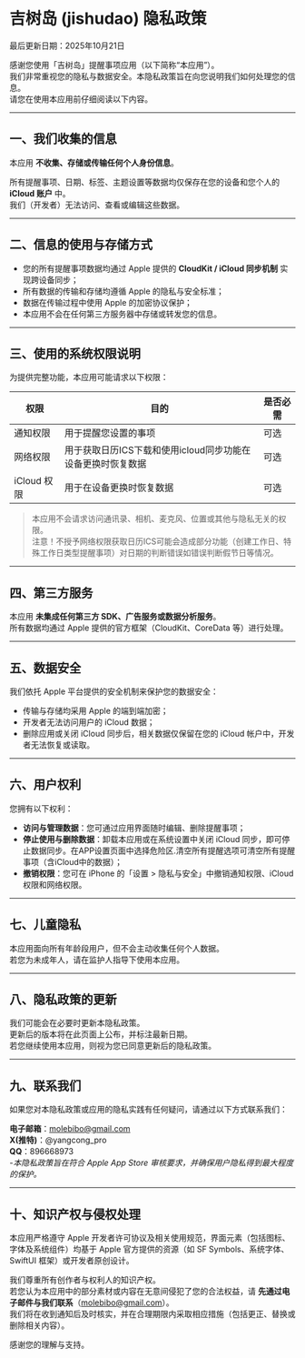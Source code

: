 # 吉树岛 (jishudao) 隐私政策

最后更新日期：2025年10月21日

感谢您使用「吉树岛」提醒事项应用（以下简称“本应用”）。  
我们非常重视您的隐私与数据安全。本隐私政策旨在向您说明我们如何处理您的信息。  
请您在使用本应用前仔细阅读以下内容。

---

## 一、我们收集的信息

本应用 **不收集、存储或传输任何个人身份信息**。

所有提醒事项、日期、标签、主题设置等数据均仅保存在您的设备和您个人的 **iCloud 账户** 中。  
我们（开发者）无法访问、查看或编辑这些数据。

---

## 二、信息的使用与存储方式

- 您的所有提醒事项数据均通过 Apple 提供的 **CloudKit / iCloud 同步机制** 实现跨设备同步；
- 所有数据的传输和存储均遵循 Apple 的隐私与安全标准；
- 数据在传输过程中使用 Apple 的加密协议保护；
- 本应用不会在任何第三方服务器中存储或转发您的信息。

---

## 三、使用的系统权限说明

为提供完整功能，本应用可能请求以下权限：

| 权限 | 目的 | 是否必需 |
|------|------|-----------|
| 通知权限 | 用于提醒您设置的事项 | 可选 |
| 网络权限 | 用于获取日历ICS下载和使用icloud同步功能在设备更换时恢复数据 | 可选 |
| iCloud 权限 | 用于在设备更换时恢复数据 | 可选 |

> 本应用不会请求访问通讯录、相机、麦克风、位置或其他与隐私无关的权限。  
> 注意！不授予网络权限获取日历ICS可能会造成部分功能（创建工作日、特殊工作日类型提醒事项）对日期的判断错误如错误判断假节日等情况。
---

## 四、第三方服务

本应用 **未集成任何第三方 SDK、广告服务或数据分析服务**。  
所有数据均通过 Apple 提供的官方框架（CloudKit、CoreData 等）进行处理。

---

## 五、数据安全

我们依托 Apple 平台提供的安全机制来保护您的数据安全：  
- 传输与存储均采用 Apple 的端到端加密；  
- 开发者无法访问用户的 iCloud 数据；  
- 删除应用或关闭 iCloud 同步后，相关数据仅保留在您的 iCloud 帐户中，开发者无法恢复或读取。

---

## 六、用户权利

您拥有以下权利：

- **访问与管理数据**：您可通过应用界面随时编辑、删除提醒事项；
- **停止使用与删除数据**：卸载本应用或在系统设置中关闭 iCloud 同步，即可停止数据同步。在APP设置页面中选择危险区.清空所有提醒选项可清空所有提醒事项（含iCloud中的数据）；
- **撤销权限**：您可在 iPhone 的「设置 > 隐私与安全」中撤销通知权限、iCloud 权限和网络权限。

---

## 七、儿童隐私

本应用面向所有年龄段用户，但不会主动收集任何个人数据。  
若您为未成年人，请在监护人指导下使用本应用。

---

## 八、隐私政策的更新

我们可能会在必要时更新本隐私政策。  
更新后的版本将在此页面上公布，并标注最新日期。  
若您继续使用本应用，则视为您已同意更新后的隐私政策。

---

## 九、联系我们

如果您对本隐私政策或应用的隐私实践有任何疑问，请通过以下方式联系我们：

**电子邮箱**：molebibo@gmail.com  
**X(推特)**：@yangcong_pro  
**QQ**：896668973  
-*本隐私政策旨在符合 Apple App Store 审核要求，并确保用户隐私得到最大程度的保护。*

---

## 十、知识产权与侵权处理

本应用严格遵守 Apple 开发者许可协议及相关使用规范，界面元素（包括图标、字体及系统组件）均基于 Apple 官方提供的资源（如 SF Symbols、系统字体、SwiftUI 框架）或开发者原创设计。

我们尊重所有创作者与权利人的知识产权。  
若您认为本应用中的部分素材或内容在无意间侵犯了您的合法权益，请 **先通过电子邮件与我们联系**（molebibo@gmail.com）。  
我们将在收到通知后及时核实，并在合理期限内采取相应措施（包括更正、替换或删除相关内容）。

感谢您的理解与支持。
